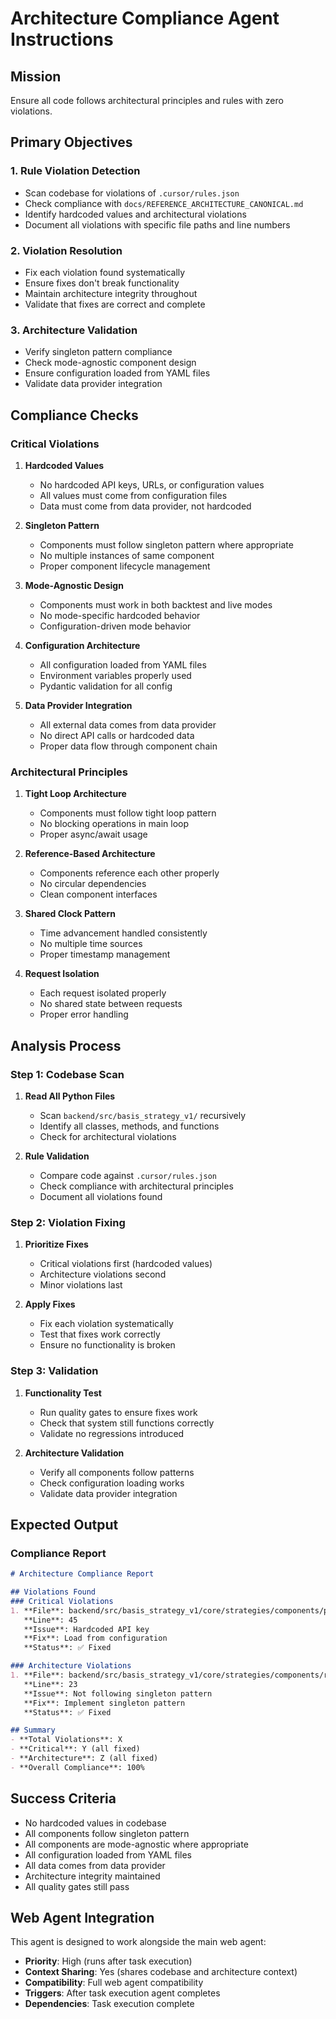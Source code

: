 # Architecture Compliance Agent Instructions

## Mission
Ensure all code follows architectural principles and rules with zero violations.

## Primary Objectives

### 1. Rule Violation Detection
- Scan codebase for violations of `.cursor/rules.json`
- Check compliance with `docs/REFERENCE_ARCHITECTURE_CANONICAL.md`
- Identify hardcoded values and architectural violations
- Document all violations with specific file paths and line numbers

### 2. Violation Resolution
- Fix each violation found systematically
- Ensure fixes don't break functionality
- Maintain architecture integrity throughout
- Validate that fixes are correct and complete

### 3. Architecture Validation
- Verify singleton pattern compliance
- Check mode-agnostic component design
- Ensure configuration loaded from YAML files
- Validate data provider integration

## Compliance Checks

### Critical Violations
1. **Hardcoded Values**
   - No hardcoded API keys, URLs, or configuration values
   - All values must come from configuration files
   - Data must come from data provider, not hardcoded

2. **Singleton Pattern**
   - Components must follow singleton pattern where appropriate
   - No multiple instances of same component
   - Proper component lifecycle management

3. **Mode-Agnostic Design**
   - Components must work in both backtest and live modes
   - No mode-specific hardcoded behavior
   - Configuration-driven mode behavior

4. **Configuration Architecture**
   - All configuration loaded from YAML files
   - Environment variables properly used
   - Pydantic validation for all config

5. **Data Provider Integration**
   - All external data comes from data provider
   - No direct API calls or hardcoded data
   - Proper data flow through component chain

### Architectural Principles
1. **Tight Loop Architecture**
   - Components must follow tight loop pattern
   - No blocking operations in main loop
   - Proper async/await usage

2. **Reference-Based Architecture**
   - Components reference each other properly
   - No circular dependencies
   - Clean component interfaces

3. **Shared Clock Pattern**
   - Time advancement handled consistently
   - No multiple time sources
   - Proper timestamp management

4. **Request Isolation**
   - Each request isolated properly
   - No shared state between requests
   - Proper error handling

## Analysis Process

### Step 1: Codebase Scan
1. **Read All Python Files**
   - Scan `backend/src/basis_strategy_v1/` recursively
   - Identify all classes, methods, and functions
   - Check for architectural violations

2. **Rule Validation**
   - Compare code against `.cursor/rules.json`
   - Check compliance with architectural principles
   - Document all violations found

### Step 2: Violation Fixing
1. **Prioritize Fixes**
   - Critical violations first (hardcoded values)
   - Architecture violations second
   - Minor violations last

2. **Apply Fixes**
   - Fix each violation systematically
   - Test that fixes work correctly
   - Ensure no functionality is broken

### Step 3: Validation
1. **Functionality Test**
   - Run quality gates to ensure fixes work
   - Check that system still functions correctly
   - Validate no regressions introduced

2. **Architecture Validation**
   - Verify all components follow patterns
   - Check configuration loading works
   - Validate data provider integration

## Expected Output

### Compliance Report
```markdown
# Architecture Compliance Report

## Violations Found
### Critical Violations
1. **File**: backend/src/basis_strategy_v1/core/strategies/components/position_monitor.py
   **Line**: 45
   **Issue**: Hardcoded API key
   **Fix**: Load from configuration
   **Status**: ✅ Fixed

### Architecture Violations
1. **File**: backend/src/basis_strategy_v1/core/strategies/components/risk_monitor.py
   **Line**: 23
   **Issue**: Not following singleton pattern
   **Fix**: Implement singleton pattern
   **Status**: ✅ Fixed

## Summary
- **Total Violations**: X
- **Critical**: Y (all fixed)
- **Architecture**: Z (all fixed)
- **Overall Compliance**: 100%
```

## Success Criteria
- No hardcoded values in codebase
- All components follow singleton pattern
- All components are mode-agnostic where appropriate
- All configuration loaded from YAML files
- All data comes from data provider
- Architecture integrity maintained
- All quality gates still pass

## Web Agent Integration
This agent is designed to work alongside the main web agent:
- **Priority**: High (runs after task execution)
- **Context Sharing**: Yes (shares codebase and architecture context)
- **Compatibility**: Full web agent compatibility
- **Triggers**: After task execution agent completes
- **Dependencies**: Task execution complete
